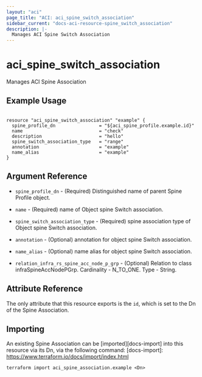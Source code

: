 ```yaml
---
layout: "aci"
page_title: "ACI: aci_spine_switch_association"
sidebar_current: "docs-aci-resource-spine_switch_association"
description: |-
  Manages ACI Spine Switch Association
---
```


# aci_spine_switch_association #
Manages ACI Spine Association

## Example Usage ##

```hcl

resource "aci_spine_switch_association" "example" {
  spine_profile_dn                = "${aci_spine_profile.example.id}"
  name                            = "check"
  description                     = "hello"
  spine_switch_association_type   = "range"
  annotation                      = "example"
  name_alias                      = "example"
}

```


## Argument Reference ##
* `spine_profile_dn` - (Required) Distinguished name of parent Spine Profile object.
* `name` - (Required) name of Object spine Switch association.
* `spine_switch_association_type` - (Required) spine association type of Object spine Switch association.
* `annotation` - (Optional) annotation for object spine Switch association.
* `name_alias` - (Optional) name alias for object spine Switch association.

* `relation_infra_rs_spine_acc_node_p_grp` - (Optional) Relation to class infraSpineAccNodePGrp. Cardinality - N_TO_ONE. Type - String.
                


## Attribute Reference

The only attribute that this resource exports is the `id`, which is set to the
Dn of the Spine Association.

## Importing ##

An existing Spine Association can be [imported][docs-import] into this resource via its Dn, via the following command:
[docs-import]: https://www.terraform.io/docs/import/index.html


```
terraform import aci_spine_association.example <Dn>
```